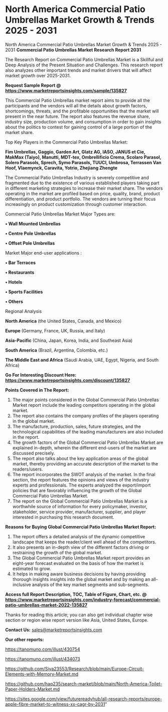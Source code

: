 # North America Commercial Patio Umbrellas Market Growth & Trends 2025 - 2031
North America Commercial Patio Umbrellas Market Growth & Trends 2025 - 2031
<strong>Commercial Patio Umbrellas Market Research Report 2031</strong>

The Research Report on Commercial Patio Umbrellas Market is a Skillful and Deep Analysis of the Present Situation and Challenges. This research report also analyzes other important trends and market drivers that will affect market growth over 2025-2031.

<strong>Request Sample Report @ <a href=https://www.marketreportsinsights.com/sample/135827>https://www.marketreportsinsights.com/sample/135827</a></strong>

This Commercial Patio Umbrellas market report aims to provide all the participants and the vendors will all the details about growth factors, shortcomings, threats, and the profitable opportunities that the market will present in the near future. The report also features the revenue share, industry size, production volume, and consumption in order to gain insights about the politics to contest for gaining control of a large portion of the market share.

Top Key Players in the Commercial Patio Umbrellas Market:

<strong>Fim Umbrellas, Gaggio, Garden Art, Glatz AG, IASO, JANUS et Cie, MakMax (Taiyo), Manutti, MDT-tex, Ombrellificio Crema, Scolaro Parasol, Solero Parasols, Sprech, Symo Parasols, TUUCI, Umbrosa, Terrassen Van Hoof, Vlaemynck, Caravita, Yotrio, Zhejiang Zhengte</strong>

The Commercial Patio Umbrellas Industry is severely competitive and fragmented due to the existence of various established players taking part in different marketing strategies to increase their market share. The vendors operating in the market are profiled based on price, quality, brand, product differentiation, and product portfolio. The vendors are turning their focus increasingly on product customization through customer interaction.

Commercial Patio Umbrellas Market Major Types are:

<strong>• Wall Mounted Umbrellas

• Centre Pole Umbrellas

• Offset Pole Umbrellas</strong>

Market Major end-user applications :

<strong>• Bar Terraces

• Restaurants

• Hotels

• Sports Facilities

• Others</strong>

Regional Analysis

</u><strong><b>North America</b></strong> (the United States, Canada, and Mexico)

<strong><b>Europe </b></strong>(Germany, France, UK, Russia, and Italy)

<strong><b>Asia-Pacific</b></strong> (China, Japan, Korea, India, and Southeast Asia)

<strong><b>South America</b></strong> (Brazil, Argentina, Colombia, etc.)

<strong><b>The Middle East and Africa</b></strong> (Saudi Arabia, UAE, Egypt, Nigeria, and South Africa)

<strong>Go For Interesting Discount Here: <a href=https://www.marketreportsinsights.com/discount/135827>https://www.marketreportsinsights.com/discount/135827</a></strong>

<strong>Points Covered in The Report:</strong>
<ol>
  <li>The major points considered in the Global Commercial Patio Umbrellas Market report include the leading competitors operating in the global market.</li>
  <li>The report also contains the company profiles of the players operating in the global market.</li>
  <li>The manufacture, production, sales, future strategies, and the technological capabilities of the leading manufacturers are also included in the report.</li>
  <li>The growth factors of the Global Commercial Patio Umbrellas Market are explained in-depth, wherein the different end-users of the market are discussed precisely.</li>
  <li>The report also talks about the key application areas of the global market, thereby providing an accurate description of the market to the readers/users.</li>
  <li>The report incorporates the SWOT analysis of the market. In the final section, the report features the opinions and views of the industry experts and professionals. The experts analyzed the export/import policies that are favorably influencing the growth of the Global Commercial Patio Umbrellas Market.</li>
  <li>The report on the Global Commercial Patio Umbrellas Market is a worthwhile source of information for every policymaker, investor, stakeholder, service provider, manufacturer, supplier, and player interested in purchasing this research document.</li>
</ol>
<strong>Reasons for Buying Global Commercial Patio Umbrellas Market Report:</strong>

<ol>
  <li>The report offers a detailed analysis of the dynamic competitive landscape that keeps the reader/client well ahead of the competitors.</li>
  <li>It also presents an in-depth view of the different factors driving or restraining the growth of the global market.</li>
  <li>The Global Commercial Patio Umbrellas Market report provides an eight-year forecast evaluated on the basis of how the market is estimated to grow.</li>
  <li>It helps in making aware business decisions by having providing thorough insights insights into the global market and by making an all-inclusive analysis of the key market segments and sub-segments.</li>
</ol>
<strong>Access full Report Description, TOC, Table of Figure, Chart, etc. @ <a href=https://www.marketreportsinsights.com/industry-forecast/commercial-patio-umbrellas-market-2022-135827>https://www.marketreportsinsights.com/industry-forecast/commercial-patio-umbrellas-market-2022-135827</a></strong>


Thanks for reading this article; you can also get individual chapter wise section or region wise report version like Asia, United States, Europe.

<strong>Contact Us:</strong>
sales@marketreportsinsights.com

<strong>Our other reports:</strong>

<a href=https://tanomuno.com/illust/430754>https://tanomuno.com/illust/430754</a>

<a href=https://tanomuno.com/illust/434073>https://tanomuno.com/illust/434073</a>

<a href=https://github.com/Siya23553/Research/blob/main/Europe-Circuit-Elements-with-Memory-Market.md>https://github.com/Siya23553/Research/blob/main/Europe-Circuit-Elements-with-Memory-Market.md</a>

<a href=https://github.com/haq235/search-market/blob/main/North-America-Toilet-Paper-Holders-Market.md>https://github.com/haq235/search-market/blob/main/North-America-Toilet-Paper-Holders-Market.md</a>

<a href=https://sites.google.com/view/futurereadyhub/all-research-reports/europe-apple-fibre-market-to-witness-xx-cagr-by-2031>https://sites.google.com/view/futurereadyhub/all-research-reports/europe-apple-fibre-market-to-witness-xx-cagr-by-2031</a>"
